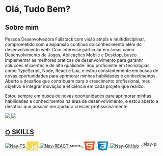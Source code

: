 # Olá, Tudo Bem?

## Sobre mim 
Pessoa Desenvolvedora Fullstack com visão ampla e multidisciplinar, comprometido com a expansão contínua do conhecimento além do desenvolvimento web. Com interesse particular em áreas como Desenvolvimento de Jogos, Aplicações Mobile e Desktop, busco implementar as melhores práticas de desenvolvimento para garantir soluções eficientes e de alta qualidade. Sou proficiente em tecnologias como TypeScript, Node, React e Lua, e estou constantemente em busca de novas oportunidades para aprimorar minhas habilidades e conhecimentos. Aberto a desafios que contribuam para o crescimento profissional, meu objetivo é integrar inovação e eficiência em cada projeto que realizo.

Estou sempre em busca de novas oportunidades para aprimorar minhas habilidades e conhecimentos na área de desenvolvimento, e estou aberto a desafios que possam me ajudar a crescer profissionalmente.

<div>
	<a href="https://github.com/Nnayuta">
	<img height="170em" src="https://github-readme-stats.vercel.app/api?username=Nnayuta&show_icons=true&include_all_commits=true&count_private=true&bg_color=45,8e2de2,4a00e0&title_color=fff&icon_color=fff&border_color=000&text_color=fff"/>
  <img height="170em" src="https://github-readme-stats.vercel.app/api/top-langs/?username=Nnayuta&layout=compact&langs_count=7&bg_color=45,8e2de2,4a00e0&title_color=fff&icon_color=fff&border_color=000&text_color=fff"/>
</div>
  
## ⛭ SKILLS
  
<div style="display: inline_block">
	<img align="center" alt="Nay-TS" height="30" width="40" src="https://cdn.jsdelivr.net/gh/devicons/devicon/icons/typescript/typescript-original.svg">
	<img align="center" alt="Nay-JS" height="30" width="40" src="https://raw.githubusercontent.com/devicons/devicon/master/icons/javascript/javascript-plain.svg">
	<img align="center" alt="Nay-REACT" height="30" width="40" src="https://cdn.jsdelivr.net/gh/devicons/devicon/icons/react/react-original.svg" />
	<img align="center" alt="Nay-NextJS" height="30" width="40" src="https://raw.githubusercontent.com/devicons/devicon/master/icons/nextjs/nextjs-original-wordmark.svg" />
	<img align="center" alt="Nay-HTML" height="30" width="40"  src="https://raw.githubusercontent.com/devicons/devicon/master/icons/html5/html5-original.svg">
	<img align="center" alt="Nay-CSS" height="30" width="40" src="https://raw.githubusercontent.com/devicons/devicon/master/icons/css3/css3-original.svg">
	<img align="center" alt="Nay-GitHub" height="30" width="40" src="https://cdn.jsdelivr.net/gh/devicons/devicon/icons/github/github-original.svg" />
	<img align="right" alt="Nay-pic" height="150" style="border-radius:50px;" src="http://github.com/nnayuta.png">
</div>

